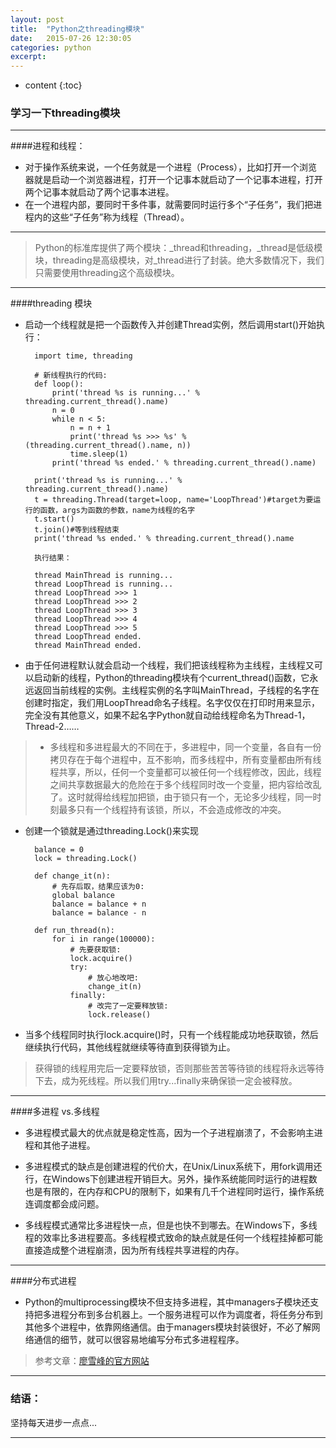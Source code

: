 ```yaml
---
layout: post
title:  "Python之threading模块"
date:   2015-07-26 12:30:05
categories: python
excerpt: 
---
```


* content
{:toc}


### 学习一下threading模块

---

####进程和线程：

* 对于操作系统来说，一个任务就是一个进程（Process），比如打开一个浏览器就是启动一个浏览器进程，打开一个记事本就启动了一个记事本进程，打开两个记事本就启动了两个记事本进程。
* 在一个进程内部，要同时干多件事，就需要同时运行多个“子任务”，我们把进程内的这些“子任务”称为线程（Thread）。

---

> Python的标准库提供了两个模块：_thread和threading，_thread是低级模块，threading是高级模块，对_thread进行了封装。绝大多数情况下，我们只需要使用threading这个高级模块。

---

####threading 模块

* 启动一个线程就是把一个函数传入并创建Thread实例，然后调用start()开始执行：

        import time, threading

        # 新线程执行的代码:
        def loop():
            print('thread %s is running...' % threading.current_thread().name)
            n = 0
            while n < 5:
                n = n + 1
                print('thread %s >>> %s' % (threading.current_thread().name, n))
                time.sleep(1)
            print('thread %s ended.' % threading.current_thread().name)

        print('thread %s is running...' % threading.current_thread().name)
        t = threading.Thread(target=loop, name='LoopThread')#target为要运行的函数，args为函数的参数，name为线程的名字
        t.start()
        t.join()#等到线程结束
        print('thread %s ended.' % threading.current_thread().name

        执行结果：
        
        thread MainThread is running...
        thread LoopThread is running...
        thread LoopThread >>> 1
        thread LoopThread >>> 2
        thread LoopThread >>> 3
        thread LoopThread >>> 4
        thread LoopThread >>> 5
        thread LoopThread ended.
        thread MainThread ended.
        
* 由于任何进程默认就会启动一个线程，我们把该线程称为主线程，主线程又可以启动新的线程，Python的threading模块有个current_thread()函数，它永远返回当前线程的实例。主线程实例的名字叫MainThread，子线程的名字在创建时指定，我们用LoopThread命名子线程。名字仅仅在打印时用来显示，完全没有其他意义，如果不起名字Python就自动给线程命名为Thread-1，Thread-2……

 > * 多线程和多进程最大的不同在于，多进程中，同一个变量，各自有一份拷贝存在于每个进程中，互不影响，而多线程中，所有变量都由所有线程共享，所以，任何一个变量都可以被任何一个线程修改，因此，线程之间共享数据最大的危险在于多个线程同时改一个变量，把内容给改乱了。这时就得给线程加把锁，由于锁只有一个，无论多少线程，同一时刻最多只有一个线程持有该锁，所以，不会造成修改的冲突。
 
* 创建一个锁就是通过threading.Lock()来实现

        balance = 0
        lock = threading.Lock()

        def change_it(n):
            # 先存后取，结果应该为0:
            global balance
            balance = balance + n
            balance = balance - n
        
        def run_thread(n):
            for i in range(100000):
                # 先要获取锁:
                lock.acquire()
                try:
                    # 放心地改吧:
                    change_it(n)
                finally:
                    # 改完了一定要释放锁:
                    lock.release()

* 当多个线程同时执行lock.acquire()时，只有一个线程能成功地获取锁，然后继续执行代码，其他线程就继续等待直到获得锁为止。

> 获得锁的线程用完后一定要释放锁，否则那些苦苦等待锁的线程将永远等待下去，成为死线程。所以我们用try...finally来确保锁一定会被释放。

---

####多进程 vs.多线程

* 多进程模式最大的优点就是稳定性高，因为一个子进程崩溃了，不会影响主进程和其他子进程。
* 多进程模式的缺点是创建进程的代价大，在Unix/Linux系统下，用fork调用还行，在Windows下创建进程开销巨大。另外，操作系统能同时运行的进程数也是有限的，在内存和CPU的限制下，如果有几千个进程同时运行，操作系统连调度都会成问题。

* 多线程模式通常比多进程快一点，但是也快不到哪去。在Windows下，多线程的效率比多进程要高。多线程模式致命的缺点就是任何一个线程挂掉都可能直接造成整个进程崩溃，因为所有线程共享进程的内存。

---

####分布式进程

* Python的multiprocessing模块不但支持多进程，其中managers子模块还支持把多进程分布到多台机器上。一个服务进程可以作为调度者，将任务分布到其他多个进程中，依靠网络通信。由于managers模块封装很好，不必了解网络通信的细节，就可以很容易地编写分布式多进程程序。



> 参考文章：[廖雪峰的官方网站](http://www.liaoxuefeng.com/wiki/0014316089557264a6b348958f449949df42a6d3a2e542c000/001431929340191970154d52b9d484b88a7b343708fcc60000)

---

### 结语：

坚持每天进步一点点...

---